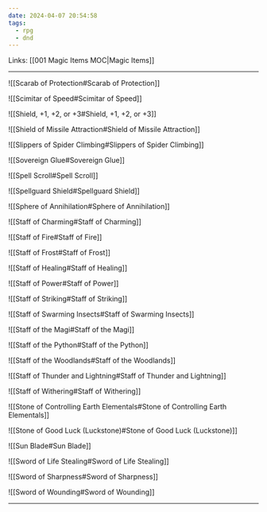 ```yaml
---
date: 2024-04-07 20:54:58
tags:
  - rpg
  - dnd
---
```

Links: [[001 Magic Items MOC|Magic Items]]

---

![[Scarab of Protection#Scarab of Protection]]

![[Scimitar of Speed#Scimitar of Speed]]

![[Shield, +1, +2, or +3#Shield, +1, +2, or +3]]

![[Shield of Missile Attraction#Shield of Missile Attraction]]

![[Slippers of Spider Climbing#Slippers of Spider Climbing]]

![[Sovereign Glue#Sovereign Glue]]

![[Spell Scroll#Spell Scroll]]

![[Spellguard Shield#Spellguard Shield]]

![[Sphere of Annihilation#Sphere of Annihilation]]

![[Staff of Charming#Staff of Charming]]

![[Staff of Fire#Staff of Fire]]

![[Staff of Frost#Staff of Frost]]

![[Staff of Healing#Staff of Healing]]

![[Staff of Power#Staff of Power]]

![[Staff of Striking#Staff of Striking]]

![[Staff of Swarming Insects#Staff of Swarming Insects]]

![[Staff of the Magi#Staff of the Magi]]

![[Staff of the Python#Staff of the Python]]

![[Staff of the Woodlands#Staff of the Woodlands]]

![[Staff of Thunder and Lightning#Staff of Thunder and Lightning]]

![[Staff of Withering#Staff of Withering]]

![[Stone of Controlling Earth Elementals#Stone of Controlling Earth Elementals]]

![[Stone of Good Luck (Luckstone)#Stone of Good Luck (Luckstone)]]

![[Sun Blade#Sun Blade]]

![[Sword of Life Stealing#Sword of Life Stealing]]

![[Sword of Sharpness#Sword of Sharpness]]

![[Sword of Wounding#Sword of Wounding]]

---